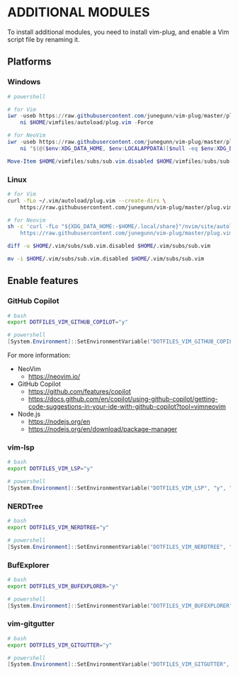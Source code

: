 # ADDITIONAL MODULES

To install additional modules, you need to install vim-plug, and enable a Vim script file by renaming it.

## Platforms

### Windows

```powershell
# powershell

# for Vim
iwr -useb https://raw.githubusercontent.com/junegunn/vim-plug/master/plug.vim |`
    ni $HOME/vimfiles/autoload/plug.vim -Force

# for NeoVim
iwr -useb https://raw.githubusercontent.com/junegunn/vim-plug/master/plug.vim |`
    ni "$(@($env:XDG_DATA_HOME, $env:LOCALAPPDATA)[$null -eq $env:XDG_DATA_HOME])/nvim-data/site/autoload/plug.vim" -Force

Move-Item $HOME/vimfiles/subs/sub.vim.disabled $HOME/vimfiles/subs/sub.vim
```

### Linux

```bash
# for Vim
curl -fLo ~/.vim/autoload/plug.vim --create-dirs \
    https://raw.githubusercontent.com/junegunn/vim-plug/master/plug.vim

# for Neovim
sh -c 'curl -fLo "${XDG_DATA_HOME:-$HOME/.local/share}"/nvim/site/autoload/plug.vim --create-dirs \
    https://raw.githubusercontent.com/junegunn/vim-plug/master/plug.vim'

diff -u $HOME/.vim/subs/sub.vim.disabled $HOME/.vim/subs/sub.vim

mv -i $HOME/.vim/subs/sub.vim.disabled $HOME/.vim/subs/sub.vim
```

## Enable features

### GitHub Copilot

```bash
# bash
export DOTFILES_VIM_GITHUB_COPILOT="y"
```

```powershell
# powershell
[System.Environment]::SetEnvironmentVariable("DOTFILES_VIM_GITHUB_COPILOT", "y", "User")
```

For more information:

- NeoVim
    - https://neovim.io/
- GitHub Copilot
    - https://github.com/features/copilot
    - https://docs.github.com/en/copilot/using-github-copilot/getting-code-suggestions-in-your-ide-with-github-copilot?tool=vimneovim
- Node.js
    - https://nodejs.org/en
    - https://nodejs.org/en/download/package-manager

### vim-lsp

```bash
# bash
export DOTFILES_VIM_LSP="y"
```

```powershell
# powershell
[System.Environment]::SetEnvironmentVariable("DOTFILES_VIM_LSP", "y", "User")
```

### NERDTree

```bash
# bash
export DOTFILES_VIM_NERDTREE="y"
```

```powershell
# powershell
[System.Environment]::SetEnvironmentVariable("DOTFILES_VIM_NERDTREE", "y", "User")
```

### BufExplorer

```bash
# bash
export DOTFILES_VIM_BUFEXPLORER="y"
```

```powershell
# powershell
[System.Environment]::SetEnvironmentVariable("DOTFILES_VIM_BUFEXPLORER", "y", "User")
```

### vim-gitgutter

```bash
# bash
export DOTFILES_VIM_GITGUTTER="y"
```

```powershell
# powershell
[System.Environment]::SetEnvironmentVariable("DOTFILES_VIM_GITGUTTER", "y", "User")
```

